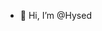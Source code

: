 - 👋 Hi, I’m @Hysed


<!---
Hysed/Hysed is a ✨ special ✨ repository because its `README.md` (this file) appears on your GitHub profile.
You can click the Preview link to take a look at your changes.
--->
